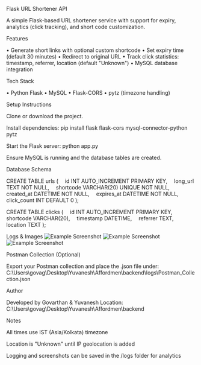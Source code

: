 Flask URL Shortener API

A simple Flask-based URL shortener service with support for expiry, analytics (click tracking), and short code customization.

Features

• Generate short links with optional custom shortcode
• Set expiry time (default 30 minutes)
• Redirect to original URL
• Track click statistics: timestamp, referrer, location (default "Unknown")
• MySQL database integration

Tech Stack

• Python Flask
• MySQL
• Flask-CORS
• pytz (timezone handling)

Setup Instructions

Clone or download the project.

Install dependencies:
pip install flask flask-cors mysql-connector-python pytz

Start the Flask server:
python app.py

Ensure MySQL is running and the database tables are created.

Database Schema

CREATE TABLE urls (
 id INT AUTO_INCREMENT PRIMARY KEY,
 long_url TEXT NOT NULL,
 shortcode VARCHAR(20) UNIQUE NOT NULL,
 created_at DATETIME NOT NULL,
 expires_at DATETIME NOT NULL,
 click_count INT DEFAULT 0
);

CREATE TABLE clicks (
 id INT AUTO_INCREMENT PRIMARY KEY,
 shortcode VARCHAR(20),
 timestamp DATETIME,
 referrer TEXT,
 location TEXT
);

Logs & Images
![Example Screenshot](logs/get1.png)
![Example Screenshot](logs/get2.png)
![Example Screenshot](logs/post1.png)


Postman Collection (Optional)

Export your Postman collection and place the .json file under:
C:\Users\govag\Desktop\Yuvanesh\Affordmen\backend\logs\Postman_Collection.json

Author

Developed by Govarthan & Yuvanesh
Location: C:\Users\govag\Desktop\Yuvanesh\Affordmen\backend

Notes

All times use IST (Asia/Kolkata) timezone

Location is "Unknown" until IP geolocation is added

Logging and screenshots can be saved in the /logs folder for analytics